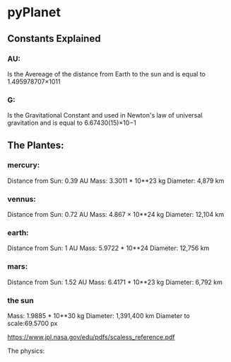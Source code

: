 # pyPlanet



## Constants Explained

### AU:
Is the Avereage of the distance from Earth to the sun and is equal to 1.495978707×1011

### G:
Is the Gravitational Constant and used in  Newton's law of universal gravitation and is equal to 6.67430(15)×10−1



## The Plantes:

### mercury:
Distance from Sun: 0.39 AU
Mass: 3.3011 * 10**23 kg
Diameter: 4,879 km

### vennus:
Distance from Sun: 0.72 AU
Mass: 4.867 × 10**24 kg
Diameter: 12,104 km

### earth: 
Distance from Sun: 1 AU 
Mass: 5.9722 * 10**24
Diameter: 12,756 km 

### mars: 
Distance from Sun: 1.52 AU
Mass: 6.4171 * 10**23 kg
Diameter: 6,792 km


### the sun
Mass: 1.9885 * 10**30 kg
Diameter: 1,391,400 km
Diameter to scale:69.5700 px

https://www.jpl.nasa.gov/edu/pdfs/scaless_reference.pdf


The physics:




